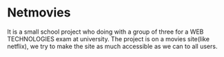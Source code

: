 # Netmovies
It is a small school project who doing with a group of three for a WEB TECHNOLOGIES exam at university.
The project is on a movies site(like netflix), we try to make the site as much accessible as we can to all users.
